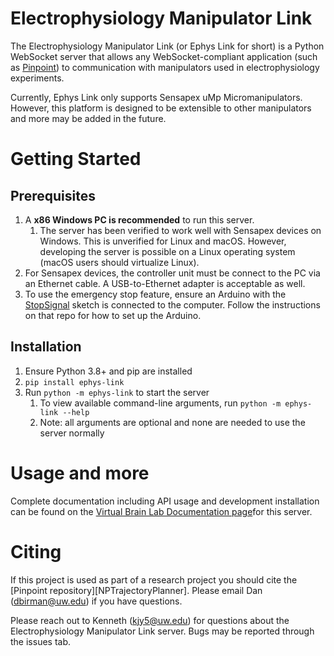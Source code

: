 # Electrophysiology Manipulator Link

The Electrophysiology Manipulator Link (or Ephys Link for short) is a Python
WebSocket server that allows any WebSocket-compliant application (such
as [Pinpoint](https://github.com/VirtualBrainLab/Pinpoint))
to communication with manipulators used in electrophysiology experiments.

Currently, Ephys Link only supports Sensapex uMp Micromanipulators. However,
this platform is designed to be extensible to other manipulators and more may be
added in the future.

# Getting Started

## Prerequisites

1. A **x86 Windows PC is recommended** to run this server.
    1. The server has been verified to work well with Sensapex devices on
       Windows. This is unverified for Linux and
       macOS. However, developing the server is possible on a Linux operating
       system (macOS users should virtualize Linux).
2. For Sensapex devices, the controller unit must be connect to the PC via an Ethernet cable. A USB-to-Ethernet adapter is acceptable as well.
3. To use the emergency stop feature, ensure an Arduino with
   the [StopSignal][StopSignal] sketch is connected to the computer. Follow
   the instructions on that repo for how to set up the Arduino.

## Installation

1. Ensure Python 3.8+ and pip are installed
2. `pip install ephys-link`
3. Run `python -m ephys-link` to start the server
    1. To view available command-line arguments,
       run `python -m ephys-link --help`
    2. Note: all arguments are optional and none are needed to use the server
       normally

# Usage and more

Complete documentation including API usage and development installation can be
found on the [Virtual Brain Lab Documentation page][docs]for this server.

# Citing

If this project is used as part of a research project you should cite
the [Pinpoint repository][NPTrajectoryPlanner]. Please email
Dan ([dbirman@uw.edu](mailto:dbirman@uw.edu)) if you have questions.

Please reach out to Kenneth ([kjy5@uw.edu](mailto:kjy5@uw.edu)) for questions
about the Electrophysiology Manipulator Link server. Bugs may be reported
through the issues tab.

[StopSignal]: https://github.com/VirtualBrainLab/StopSignal

[docs]: https://virtualbrainlab.org/05_misc/03_ephys_link.html
